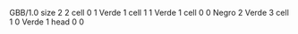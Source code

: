 <gs-board> GBB/1.0
size 2 2
cell 0 1 Verde 1 
cell 1 1 Verde 1 
cell 0 0 Negro 2 Verde 3 
cell 1 0 Verde 1 
head 0 0
 </gs-board>